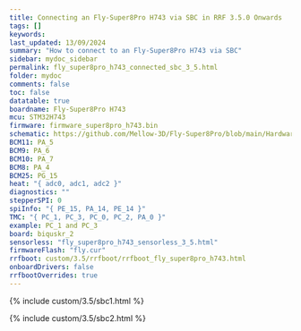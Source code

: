 ```yaml
---
title: Connecting an Fly-Super8Pro H743 via SBC in RRF 3.5.0 Onwards
tags: []
keywords: 
last_updated: 13/09/2024
summary: "How to connect to an Fly-Super8Pro H743 via SBC"
sidebar: mydoc_sidebar
permalink: fly_super8pro_h743_connected_sbc_3_5.html
folder: mydoc
comments: false
toc: false
datatable: true
boardname: Fly-Super8Pro H743
mcu: STM32H743
firmware: firmware_super8pro_h743.bin
schematic: https://github.com/Mellow-3D/Fly-Super8Pro/blob/main/Hardware/Schematic.pdf
BCM11: PA_5
BCM9: PA_6
BCM10: PA_7
BCM8: PA_4
BCM25: PG_15
heat: "{ adc0, adc1, adc2 }"
diagnostics: ""
stepperSPI: 0
spiInfo: "{ PE_15, PA_14, PE_14 }"
TMC: "{ PC_1, PC_3, PC_0, PC_2, PA_0 }"
example: PC_1 and PC_3
board: biquskr_2
sensorless: "fly_super8pro_h743_sensorless_3_5.html"
firmwareFlash: "fly.cur"
rrfboot: custom/3.5/rrfboot/rrfboot_fly_super8pro_h743.html
onboardDrivers: false
rrfbootOverrides: true
---
```


{% include custom/3.5/sbc1.html %}

{% include custom/3.5/sbc2.html %}
